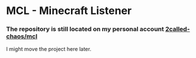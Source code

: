 # MCL - Minecraft Listener

### The repository is still located on my personal account [2called-chaos/mcl](https://github.com/2called-chaos/mcl)

I might move the project here later.
